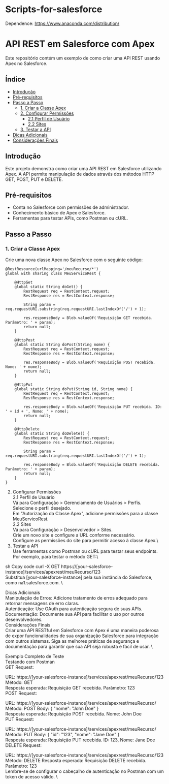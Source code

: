 # Scripts-for-salesforce

Dependence: https://www.anaconda.com/distribution/

# API REST em Salesforce com Apex

Este repositório contém um exemplo de como criar uma API REST usando Apex no Salesforce.

## Índice

- [Introdução](#introdução)
- [Pré-requisitos](#pré-requisitos)
- [Passo a Passo](#passo-a-passo)
  - [1. Criar a Classe Apex](#1-criar-a-classe-apex)
  - [2. Configurar Permissões](#2-configurar-permissões)
    - [2.1 Perfil de Usuário](#21-perfil-de-usuário)
    - [2.2 Sites](#22-sites)
  - [3. Testar a API](#3-testar-a-api)
- [Dicas Adicionais](#dicas-adicionais)
- [Considerações Finais](#considerações-finais)

## Introdução

Este projeto demonstra como criar uma API REST em Salesforce utilizando Apex. A API permite manipulação de dados através dos métodos HTTP GET, POST, PUT e DELETE.

## Pré-requisitos

- Conta no Salesforce com permissões de administrador.
- Conhecimento básico de Apex e Salesforce.
- Ferramentas para testar APIs, como Postman ou cURL.

## Passo a Passo

### 1. Criar a Classe Apex

Crie uma nova classe Apex no Salesforce com o seguinte código:

```apex
@RestResource(urlMapping='/meuRecurso/*')
global with sharing class MeuServicoRest {

    @HttpGet
    global static String doGet() {
        RestRequest req = RestContext.request;
        RestResponse res = RestContext.response;

        String param = req.requestURI.substring(req.requestURI.lastIndexOf('/') + 1);

        res.responseBody = Blob.valueOf('Requisição GET recebida. Parâmetro: ' + param);
        return null;
    }

    @HttpPost
    global static String doPost(String nome) {
        RestRequest req = RestContext.request;
        RestResponse res = RestContext.response;

        res.responseBody = Blob.valueOf('Requisição POST recebida. Nome: ' + nome);
        return null;
    }

    @HttpPut
    global static String doPut(String id, String nome) {
        RestRequest req = RestContext.request;
        RestResponse res = RestContext.response;

        res.responseBody = Blob.valueOf('Requisição PUT recebida. ID: ' + id + ', Nome: ' + nome);
        return null;
    }

    @HttpDelete
    global static String doDelete() {
        RestRequest req = RestContext.request;
        RestResponse res = RestContext.response;

        String param = req.requestURI.substring(req.requestURI.lastIndexOf('/') + 1);

        res.responseBody = Blob.valueOf('Requisição DELETE recebida. Parâmetro: ' + param);
        return null;
    }
}
```

2. Configurar Permissões \
2.1 Perfil de Usuário \
Vá para Configuração > Gerenciamento de Usuários > Perfis. \
Selecione o perfil desejado. \
Em "Autorização da Classe Apex", adicione permissões para a classe MeuServicoRest. \
2.2 Sites \
Vá para Configuração > Desenvolvedor > Sites. \
Crie um novo site e configure a URL conforme necessário.\
Configure as permissões do site para permitir acesso à classe Apex.\
3. Testar a API\
Use ferramentas como Postman ou cURL para testar seus endpoints. Por exemplo, para testar o método GET:\

sh
Copy code
curl -X GET https://[your-salesforce-instance]/services/apexrest/meuRecurso/123 \
Substitua [your-salesforce-instance] pela sua instância do Salesforce, como na1.salesforce.com. \

Dicas Adicionais \
Manipulação de Erros: Adicione tratamento de erros adequado para retornar mensagens de erro claras. \
Autenticação: Use OAuth para autenticação segura de suas APIs. \
Documentação: Documente sua API para facilitar o uso por outros desenvolvedores. \
Considerações Finais \
Criar uma API RESTful em Salesforce com Apex é uma maneira poderosa de expor funcionalidades de sua organização Salesforce para integração com outros sistemas. Siga as melhores práticas de segurança e documentação para garantir que sua API seja robusta e fácil de usar. \

Exemplo Completo de Teste \
Testando com Postman \
GET Request: 

URL: https://[your-salesforce-instance]/services/apexrest/meuRecurso/123 \
Método: GET \
Resposta esperada: Requisição GET recebida. Parâmetro: 123 \
POST Request: 

URL: https://[your-salesforce-instance]/services/apexrest/meuRecurso/ \
Método: POST 
Body: { "nome": "John Doe" } \
Resposta esperada: Requisição POST recebida. Nome: John Doe \
PUT Request: 

URL: https://[your-salesforce-instance]/services/apexrest/meuRecurso/ \
Método: PUT 
Body: { "id": "123", "nome": "Jane Doe" } \
Resposta esperada: Requisição PUT recebida. ID: 123, Nome: Jane Doe \
DELETE Request: 

URL: https://[your-salesforce-instance]/services/apexrest/meuRecurso/123 \
Método: DELETE 
Resposta esperada: Requisição DELETE recebida. Parâmetro: 123 \
Lembre-se de configurar o cabeçalho de autenticação no Postman com um token de acesso válido. \

